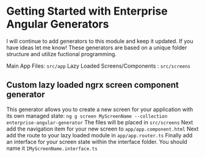 # Getting Started with Enterprise Angular Generators

I will continue to add generators to this module and keep it updated. If you have ideas let me know!
These generators are based on a unique folder structure and utilize fuctional programming. 

Main App Files: `src/app`
Lazy Loaded Screens/Components : `src/screens`

## Custom lazy loaded ngrx screen component generator

This generator allows you to create a new screen for your application with its own managed state:
`ng g screen MyScreenName --collection enterprise-angular-generator` 
The files will be placed in `src/screens`
Next add the navigation item for your new screen to `app/app.component.html`
Next add the route to your lazy loaded module in `app/app.router.ts`
Finally add an interface for your screen state within the interface folder. You should name it `IMyScreenName.interface.ts`

 